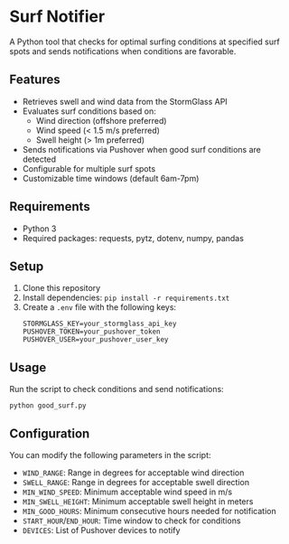 # Surf Notifier

A Python tool that checks for optimal surfing conditions at specified surf spots and sends notifications when conditions are favorable.

## Features

- Retrieves swell and wind data from the StormGlass API
- Evaluates surf conditions based on:
  - Wind direction (offshore preferred)
  - Wind speed (< 1.5 m/s preferred)
  - Swell height (> 1m preferred)
- Sends notifications via Pushover when good surf conditions are detected
- Configurable for multiple surf spots
- Customizable time windows (default 6am-7pm)

## Requirements

- Python 3
- Required packages: requests, pytz, dotenv, numpy, pandas

## Setup

1. Clone this repository
2. Install dependencies: `pip install -r requirements.txt`
3. Create a `.env` file with the following keys:
   ```
   STORMGLASS_KEY=your_stormglass_api_key
   PUSHOVER_TOKEN=your_pushover_token
   PUSHOVER_USER=your_pushover_user_key
   ```

## Usage

Run the script to check conditions and send notifications:

```
python good_surf.py
```

## Configuration

You can modify the following parameters in the script:
- `WIND_RANGE`: Range in degrees for acceptable wind direction
- `SWELL_RANGE`: Range in degrees for acceptable swell direction
- `MIN_WIND_SPEED`: Minimum acceptable wind speed in m/s
- `MIN_SWELL_HEIGHT`: Minimum acceptable swell height in meters
- `MIN_GOOD_HOURS`: Minimum consecutive hours needed for notification
- `START_HOUR`/`END_HOUR`: Time window to check for conditions
- `DEVICES`: List of Pushover devices to notify
